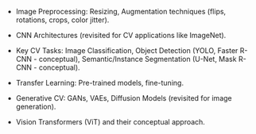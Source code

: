 - Image Preprocessing: Resizing, Augmentation techniques (flips, rotations, crops, color jitter).

- CNN Architectures (revisited for CV applications like ImageNet).

- Key CV Tasks: Image Classification, Object Detection (YOLO, Faster R-CNN - conceptual), Semantic/Instance Segmentation (U-Net, Mask R-CNN - conceptual).

- Transfer Learning: Pre-trained models, fine-tuning.

- Generative CV: GANs, VAEs, Diffusion Models (revisited for image generation).

- Vision Transformers (ViT) and their conceptual approach.